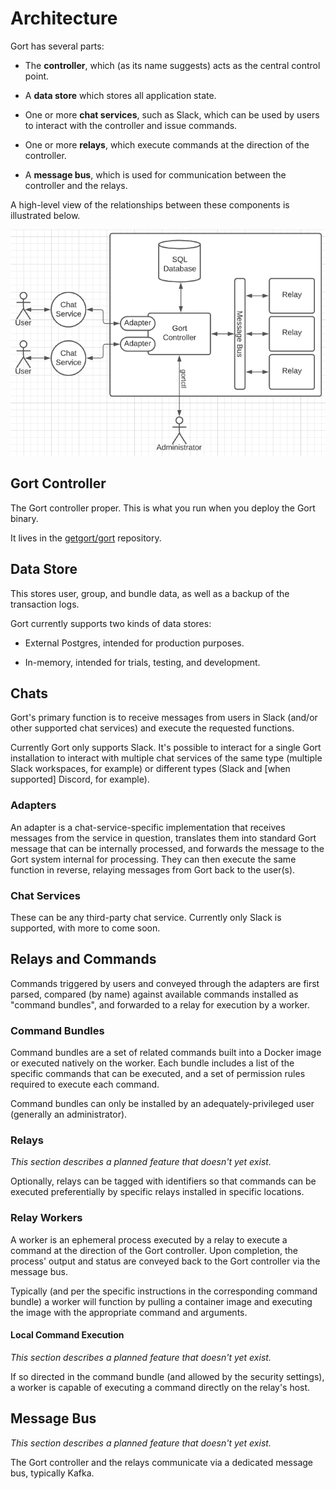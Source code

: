 # Architecture

Gort has several parts:

* The **controller**, which (as its name suggests) acts as the central control point.

* A **data store** which stores all application state.

* One or more **chat services**, such as Slack, which can be used by users to interact with the controller and issue commands.

* One or more **relays**, which execute commands at the direction of the controller.

* A **message bus**, which is used for communication between the controller and the relays.

A high-level view of the relationships between these components is illustrated below.

![Gort high-level architecture](images/gort-architecture.png "Gort architecture")

## Gort Controller

The Gort controller proper. This is what you run when you deploy the Gort binary.

It lives in the [getgort/gort](https://github.com/getgort/gort) repository.

## Data Store

This stores user, group, and bundle data, as well as a backup of the transaction logs.

Gort currently supports two kinds of data stores:

* External Postgres, intended for production purposes.

* In-memory, intended for trials, testing, and development.

## Chats

Gort's primary function is to receive messages from users in Slack (and/or other supported chat services) and execute the requested functions.

Currently Gort only supports Slack. It's possible to interact for a single Gort installation to interact with multiple chat services of the same type (multiple Slack workspaces, for example) or different types (Slack and [when supported] Discord, for example).

### Adapters

An adapter is a chat-service-specific implementation that receives messages from the service in question, translates them into standard Gort message that can be internally processed, and forwards the message to the Gort system internal for processing. They can then execute the same function in reverse, relaying messages from Gort back to the user(s).

### Chat Services

These can be any third-party chat service. Currently only Slack is supported, with more to come soon.

## Relays and Commands

Commands triggered by users and conveyed through the adapters are first parsed, compared (by name) against available commands installed as "command bundles", and forwarded to a relay for execution by a worker.

### Command Bundles

Command bundles are a set of related commands built into a Docker image or executed natively on the worker. Each bundle includes a list of the specific commands that can be executed, and a set of permission rules required to execute each command.

Command bundles can only be installed by an adequately-privileged user (generally an administrator).

### Relays

*This section describes a planned feature that doesn't yet exist.*

Optionally, relays can be tagged with identifiers so that commands can be executed preferentially by specific relays installed in specific locations.

### Relay Workers

A worker is an ephemeral process executed by a relay to execute a command at the direction of the Gort controller. Upon completion, the process' output and status are conveyed back to the Gort controller via the message bus.

Typically (and per the specific instructions in the corresponding command bundle) a worker will function by pulling a container image and executing the image with the appropriate command and arguments.

#### Local Command Execution

*This section describes a planned feature that doesn't yet exist.*

If so directed in the command bundle (and allowed by the security settings), a worker is capable of executing a command directly on the relay's host.

## Message Bus

*This section describes a planned feature that doesn't yet exist.*

The Gort controller and the relays communicate via a dedicated message bus, typically Kafka.

